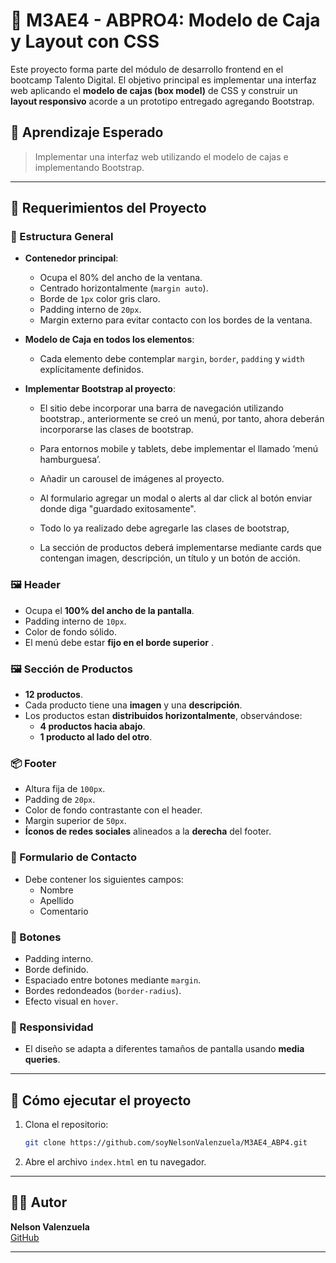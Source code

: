 # 🧱 M3AE4 - ABPRO4: Modelo de Caja y Layout con CSS

Este proyecto forma parte del módulo de desarrollo frontend en el bootcamp Talento Digital. El objetivo principal es implementar una interfaz web aplicando el **modelo de cajas (box model)** de CSS y construir un **layout responsivo** acorde a un prototipo entregado agregando Bootstrap.

## 🎯 Aprendizaje Esperado

> Implementar una interfaz web utilizando el modelo de cajas e implementando Bootstrap.

---

## 📐 Requerimientos del Proyecto

### 🧩 Estructura General

- **Contenedor principal**:
  - Ocupa el 80% del ancho de la ventana.
  - Centrado horizontalmente (`margin auto`).
  - Borde de `1px` color gris claro.
  - Padding interno de `20px`.
  - Margin externo para evitar contacto con los bordes de la ventana.

- **Modelo de Caja en todos los elementos**:
  - Cada elemento debe contemplar `margin`, `border`, `padding` y `width` explícitamente definidos.

- **Implementar Bootstrap al proyecto**:
  - El sitio debe incorporar una barra de navegación utilizando bootstrap., anteriormente se creó un menú, por tanto, ahora deberán incorporarse las clases de bootstrap.

  - Para entornos mobile y tablets, debe implementar el llamado ‘menú hamburguesa’.

  - Añadir un carousel de imágenes al proyecto.

  - Al formulario agregar un modal o alerts al dar click al botón enviar donde diga "guardado exitosamente".

  - Todo lo ya realizado debe agregarle las clases de bootstrap,

  - La sección de productos deberá implementarse mediante cards que contengan imagen, descripción, un título y un botón de acción.


### 🖼️ Header

- Ocupa el **100% del ancho de la pantalla**.
- Padding interno de `10px`.
- Color de fondo sólido.
- El menú debe estar **fijo en el borde superior** .

### 🖼️ Sección de Productos

- **12 productos**.
- Cada producto tiene una **imagen** y una **descripción**.
- Los productos  estan **distribuidos horizontalmente**, observándose:
  - **4 productos hacia abajo**.
  - **1 producto al lado del otro**.

### 📦 Footer

- Altura fija de `100px`.
- Padding de `20px`.
- Color de fondo contrastante con el header.
- Margin superior de `50px`.
- **Íconos de redes sociales** alineados a la **derecha** del footer.

### 📝 Formulario de Contacto

- Debe contener los siguientes campos:
  - Nombre
  - Apellido
  - Comentario

### 🔘 Botones

- Padding interno.
- Borde definido.
- Espaciado entre botones mediante `margin`.
- Bordes redondeados (`border-radius`).
- Efecto visual en `hover`.

### 📱 Responsividad

- El diseño se adapta a diferentes tamaños de pantalla usando **media queries**.

---

## 🚀 Cómo ejecutar el proyecto

1. Clona el repositorio:
   ```bash
   git clone https://github.com/soyNelsonValenzuela/M3AE4_ABP4.git
   ```

2. Abre el archivo `index.html` en tu navegador.

---

## 🧑‍💻 Autor

**Nelson Valenzuela**  
[GitHub](https://github.com/soyNelsonValenzuela)

---
